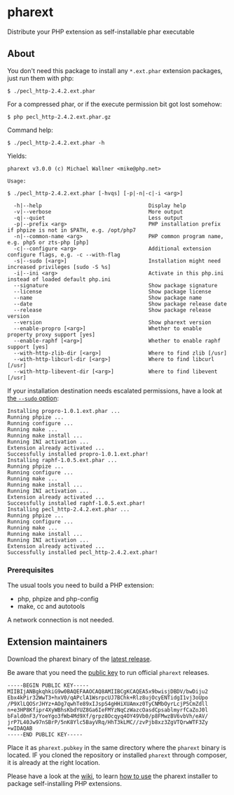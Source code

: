 # pharext

Distribute your PHP extension as self-installable phar executable

## About

You don't need this package to install any `*.ext.phar` extension packages,
just run them with php:

	$ ./pecl_http-2.4.2.ext.phar

For a compressed phar, or if the execute permission bit got lost somehow:

	$ php pecl_http-2.4.2.ext.phar.gz

Command help:

	$ ./pecl_http-2.4.2.ext.phar -h

Yields:

	pharext v3.0.0 (c) Michael Wallner <mike@php.net>

	Usage:

	$ ./pecl_http-2.4.2.ext.phar [-hvqs] [-p|-n|-c|-i <arg>]

	  -h|--help                                  Display help
	  -v|--verbose                               More output
	  -q|--quiet                                 Less output
	  -p|--prefix <arg>                          PHP installation prefix if phpize is not in $PATH, e.g. /opt/php7
	  -n|--common-name <arg>                     PHP common program name, e.g. php5 or zts-php [php]
	  -c|--configure <arg>                       Additional extension configure flags, e.g. -c --with-flag
	  -s|--sudo [<arg>]                          Installation might need increased privileges [sudo -S %s]
	  -i|--ini <arg>                             Activate in this php.ini instead of loaded default php.ini
	  --signature                                Show package signature
	  --license                                  Show package license
	  --name                                     Show package name
	  --date                                     Show package release date
	  --release                                  Show package release version
	  --version                                  Show pharext version
	  --enable-propro [<arg>]                    Whether to enable property proxy support [yes]
	  --enable-raphf [<arg>]                     Whether to enable raphf support [yes]
	  --with-http-zlib-dir [<arg>]               Where to find zlib [/usr]
	  --with-http-libcurl-dir [<arg>]            Where to find libcurl [/usr]
	  --with-http-libevent-dir [<arg>]           Where to find libevent [/usr]


If your installation destination needs escalated permissions, have a look at [the `--sudo` option](https://github.com/m6w6/pharext/wiki/Usage-of-*.ext.phar-packages#privileges):

	Installing propro-1.0.1.ext.phar ...
	Running phpize ...
	Running configure ...
	Running make ...
	Running make install ...
	Running INI activation ...
	Extension already activated ...
	Successfully installed propro-1.0.1.ext.phar!
	Installing raphf-1.0.5.ext.phar ...
	Running phpize ...
	Running configure ...
	Running make ...
	Running make install ...
	Running INI activation ...
	Extension already activated ...
	Successfully installed raphf-1.0.5.ext.phar!
	Installing pecl_http-2.4.2.ext.phar ...
	Running phpize ...
	Running configure ...
	Running make ...
	Running make install ...
	Running INI activation ...
	Extension already activated ...
	Successfully installed pecl_http-2.4.2.ext.phar!


### Prerequisites

The usual tools you need to build a PHP extension:
* php, phpize and php-config
* make, cc and autotools

A network connection is not needed.

## Extension maintainers

Download the pharext binary of the [latest release](https://github.com/m6w6/pharext/releases/latest).

Be aware that you need the [public key](https://github.com/m6w6/pharext/wiki/Public-key) to run official `pharext` releases.

	-----BEGIN PUBLIC KEY-----
	MIIBIjANBgkqhkiG9w0BAQEFAAOCAQ8AMIIBCgKCAQEA5x9bwisjDBDV/bwDiju2
	Ebx4kPir32WwT3+hxV0/qAPclA1WsrpcUJ7BChk+Rlz8ujOcyENTidgI1vj3oUpo
	/P9XlLQOSrJHYz+AOg7qwhTe89xIJspS4gHHiXUAmxz0TyCNMbOyrLcjP5CmZdll
	n+e3HP8Kfipr4XyWBhsKbdYUZ8Ga6IeFMYzNqCzWazcOasdCpsablmyrfCaZoJ0l
	bFald0nF3/YoeYgo3fWb4Md9Xf/grpz8Ocqyq4OY49Vb0/p8FMwzBV6vbVh/eAV/
	jrP7L40Jw97nSBrP/5nK8Ylc5BayVRq/HhT3kLMC//zvPjb8xz3ZgVTQrwWTF3Zy
	+wIDAQAB
	-----END PUBLIC KEY-----

Place it as `pharext.pubkey` in the same directory where the `pharext` binary is located. IF you cloned the repository or installed `pharext` through composer, it is already at the right location.

Please have a look at the [wiki](https://github.com/m6w6/pharext/wiki), to learn [how to use](https://github.com/m6w6/pharext/wiki/Usage-of-the-pharext-packager) the pharext installer to package self-installing PHP extensions.

